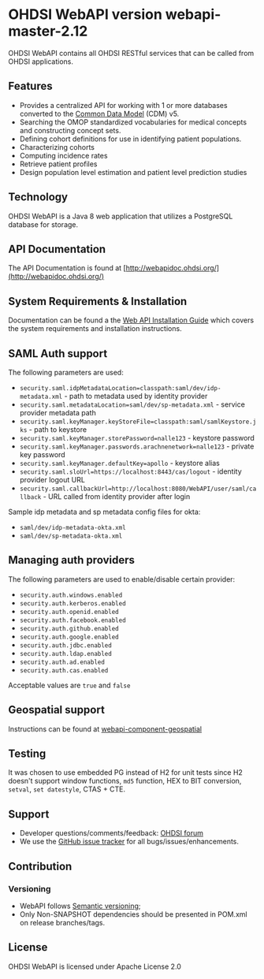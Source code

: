 # OHDSI WebAPI version webapi-master-2.12

OHDSI WebAPI contains all OHDSI RESTful services that can be called from OHDSI applications.

## Features

- Provides a centralized API for working with 1 or more databases converted to the [Common Data Model](https://github.com/OHDSI/CommonDataModel) (CDM) v5.
- Searching the OMOP standardized vocabularies for medical concepts and constructing concept sets.
- Defining cohort definitions for use in identifying patient populations.
- Characterizing cohorts
- Computing incidence rates
- Retrieve patient profiles
- Design population level estimation and patient level prediction studies

## Technology

OHDSI WebAPI is a Java 8 web application that utilizes a PostgreSQL database for storage.

## API Documentation

The API Documentation is found at [http://webapidoc.ohdsi.org/](http://webapidoc.ohdsi.org/)

## System Requirements & Installation

Documentation can be found a the [Web API Installation Guide](https://github.com/OHDSI/WebAPI/wiki) which covers the system requirements and installation instructions.

## SAML Auth support

The following parameters are used:

- `security.saml.idpMetadataLocation=classpath:saml/dev/idp-metadata.xml` - path to metadata used by identity provider
- `security.saml.metadataLocation=saml/dev/sp-metadata.xml` - service provider metadata path
- `security.saml.keyManager.keyStoreFile=classpath:saml/samlKeystore.jks` - path to keystore
- `security.saml.keyManager.storePassword=nalle123` - keystore password
- `security.saml.keyManager.passwords.arachnenetwork=nalle123` - private key password
- `security.saml.keyManager.defaultKey=apollo` - keystore alias
- `security.saml.sloUrl=https://localhost:8443/cas/logout` - identity provider logout URL
- `security.saml.callbackUrl=http://localhost:8080/WebAPI/user/saml/callback` - URL called from identity provider after login

Sample idp metadata and sp metadata config files for okta:
- `saml/dev/idp-metadata-okta.xml`
- `saml/dev/sp-metadata-okta.xml`

## Managing auth providers

The following parameters are used to enable/disable certain provider:

- `security.auth.windows.enabled`
- `security.auth.kerberos.enabled`
- `security.auth.openid.enabled`
- `security.auth.facebook.enabled`
- `security.auth.github.enabled`
- `security.auth.google.enabled`
- `security.auth.jdbc.enabled`
- `security.auth.ldap.enabled`
- `security.auth.ad.enabled`
- `security.auth.cas.enabled`

Acceptable values are `true` and `false`

## Geospatial support

Instructions can be found at [webapi-component-geospatial](https://github.com/OHDSI/webapi-component-geospatial)

## Testing

It was chosen to use embedded PG instead of H2 for unit tests since H2 doesn't support window functions, `md5` function, HEX to BIT conversion, `setval`, `set datestyle`, CTAS + CTE.

## Support

- Developer questions/comments/feedback: [OHDSI forum](http://forums.ohdsi.org/c/developers)
- We use the [GitHub issue tracker](https://github.com/OHDSI/WebAPI/issues) for all bugs/issues/enhancements.

## Contribution

### Versioning

- WebAPI follows [Semantic versioning](https://semver.org/);
- Only Non-SNAPSHOT dependencies should be presented in POM.xml on release branches/tags.

## License
OHDSI WebAPI is licensed under Apache License 2.0

